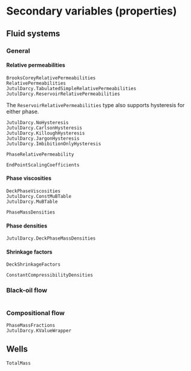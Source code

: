 # Secondary variables (properties)

## Fluid systems

### General

#### Relative permeabilities

```@docs
BrooksCoreyRelativePermeabilities
RelativePermeabilities
JutulDarcy.TabulatedSimpleRelativePermeabilities
JutulDarcy.ReservoirRelativePermeabilities
```

The `ReservoirRelativePermeabilities` type also supports hysteresis for either phase.

```@docs
JutulDarcy.NoHysteresis
JutulDarcy.CarlsonHysteresis
JutulDarcy.KilloughHysteresis
JutulDarcy.JargonHysteresis
JutulDarcy.ImbibitionOnlyHysteresis
```

```@docs
PhaseRelativePermeability
```

```@docs
EndPointScalingCoefficients
```

#### Phase viscosities

```@docs
DeckPhaseViscosities
JutulDarcy.ConstMuBTable
JutulDarcy.MuBTable
```

```@docs
PhaseMassDensities
```

#### Phase densities

```@docs
JutulDarcy.DeckPhaseMassDensities
```

#### Shrinkage factors

```@docs
DeckShrinkageFactors
```

```@docs
ConstantCompressibilityDensities
```

### Black-oil flow

```@docs
```

### Compositional flow

```@docs
PhaseMassFractions
JutulDarcy.KValueWrapper
```

## Wells

```@docs
TotalMass
```
